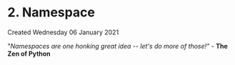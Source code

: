 # 2. Namespace
Created Wednesday 06 January 2021

"*Namespaces are one honking great idea -- let's do more of those!"* -  **The Zen of Python**

